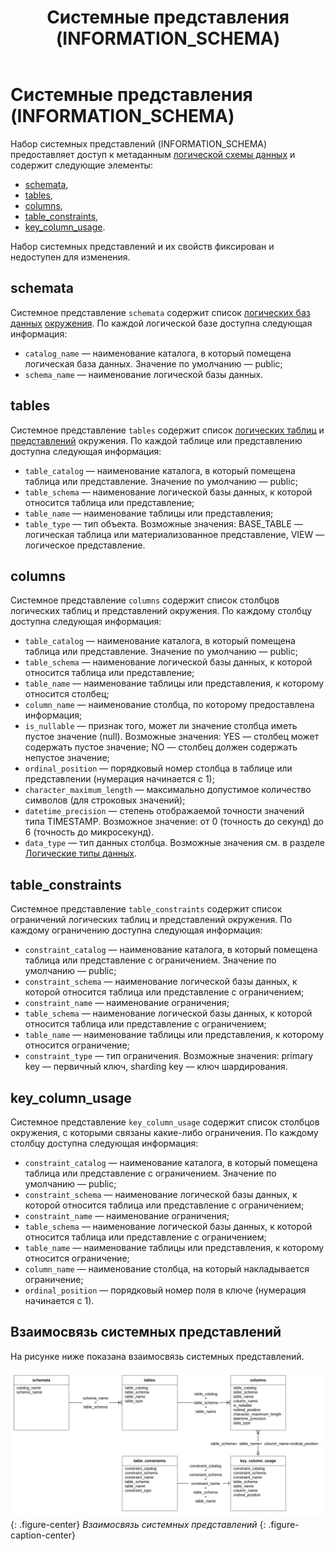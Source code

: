 ﻿---
layout: default
title: Системные представления (INFORMATION_SCHEMA)
nav_order: 7
parent: Справочная информация
has_children: false
---

# Системные представления (INFORMATION_SCHEMA)

Набор системных представлений (INFORMATION_SCHEMA) предоставляет доступ к метаданным 
[логической схемы данных](../../Обзор_понятий_компонентов_и_связей/Основные_понятия/Логическая_схема_данных/Логическая_схема_данных.md) 
и содержит следующие элементы:
*   [schemata](#schemata),
*   [tables](#tables),
*   [columns](#columns),
*   [table_constraints](#table_constraints),
*   [key_column_usage](#key_column_usage).

Набор системных представлений и их свойств фиксирован и недоступен для изменения.

## schemata

Системное представление `schemata` содержит список [логических баз данных](../../Обзор_понятий_компонентов_и_связей/Основные_понятия/Логическая_база_данных/Логическая_база_данных.md) 
[окружения](../../Обзор_понятий_компонентов_и_связей/Основные_понятия/Окружение/Окружение.md). 
По каждой логической базе доступна следующая информация:
*   `catalog_name` — наименование каталога, в который помещена логическая база данных. Значение 
    по умолчанию — public;
*   `schema_name` — наименование логической базы данных.

## tables

Системное представление `tables` содержит список [логических таблиц](../../Обзор_понятий_компонентов_и_связей/Основные_понятия/Логическая_таблица/Логическая_таблица.md) 
и [представлений](../../Обзор_понятий_компонентов_и_связей/Основные_понятия/Логическое_представление/Логическое_представление.md) 
окружения. По каждой таблице или представлению доступна следующая информация:
*   `table_catalog` — наименование каталога, в который помещена таблица или представление. 
    Значение по умолчанию — public;
*   `table_schema` — наименование логической базы данных, к которой относится таблица или представление;
*   `table_name` — наименование таблицы или представления;
*   `table_type` — тип объекта. Возможные значения: BASE_TABLE — логическая таблица или материализованное 
    представление, VIEW — логическое представление.

## columns

Системное представление `columns` содержит список столбцов логических таблиц и представлений окружения. 
По каждому столбцу доступна следующая информация:
*   `table_catalog` — наименование каталога, в который помещена таблица или представление. Значение 
    по умолчанию — public;
*   `table_schema` — наименование логической базы данных, к которой относится таблица или представление;
*   `table_name` — наименование таблицы или представления, к которому относится столбец;
*   `column_name` — наименование столбца, по которому предоставлена информация;
*   `is_nullable` — признак того, может ли значение столбца иметь пустое значение (null). Возможные 
    значения: YES — столбец может содержать пустое значение; NO — столбец должен содержать непустое 
    значение;
*   `ordinal_position` — порядковый номер столбца в таблице или представлении (нумерация начинается с 1);
*   `character_maximum_length` — максимально допустимое количество символов (для строковых значений);
*   `datetime_precision` — степень отображаемой точности значений типа TIMESTAMP. Возможное значение: 
    от 0 (точность до секунд) до 6 (точность до микросекунд).
*   `data_type` — тип данных столбца. Возможные значения см. в разделе [Логические типы данных](../Поддерживаемые_типы_данных/Логические_типы_данных/Логические_типы_данных.md).

## table_constraints

Системное представление `table_constraints` содержит список ограничений логических таблиц и представлений 
окружения. По каждому ограничению доступна следующая информация:
*   `constraint_catalog` — наименование каталога, в который помещена таблица или представление 
    с ограничением. Значение по умолчанию — public;
*   `constraint_schema` — наименование логической базы данных, к которой относится таблица или 
    представление с ограничением;
*   `constraint_name` — наименование ограничения;
*   `table_schema` — наименование логической базы данных, к которой относится таблица или представление 
    с ограничением;
*   `table_name` — наименование таблицы или представления, к которому относится ограничение;
*   `constraint_type` — тип ограничения. Возможные значения: primary key — первичный ключ, sharding key — 
    ключ шардирования.
    
## key_column_usage

Системное представление `key_column_usage` содержит список столбцов окружения, с которыми связаны 
какие-либо ограничения. По каждому столбцу доступна следующая информация:
*   `constraint_catalog` — наименование каталога, в который помещена таблица или представление 
    с ограничением. Значение по умолчанию — public;
*   `constraint_schema` — наименование логической базы данных, к которой относится таблица 
    или представление с ограничением;
*   `constraint_name` — наименование ограничения;
*   `table_schema` — наименование логической базы данных, к которой относится таблица или представление 
    с ограничением;
*   `table_name` — наименование таблицы или представления, к которому относится ограничение;
*   `column_name` — наименование столбца, на который накладывается ограничение;
*   `ordinal_position` — порядковый номер поля в ключе (нумерация начинается с 1).

## Взаимосвязь системных представлений

На рисунке ниже показана взаимосвязь системных представлений.

![](Связь_системных_представлений.svg)
{: .figure-center}
*Взаимосвязь системных представлений*
{: .figure-caption-center}